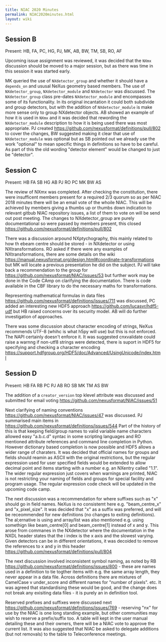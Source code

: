 ```yaml
---
title: NIAC 2020 Minutes
permalink: NIAC2020minutes.html
layout: wiki
---
```


## Session B

Present: HB, FA, PC, HG, PJ, MK, AB, BW, TM, SB, RO, AF

Upcoming issue assignment was reviewed, it was decided that the `NXmx` discussion should be moved to a major session, but as there was time in this session it was started early.

MK queried the use of `NXdetector_group` and whether it should have a `depends_on` and ususal NeXus geometry based members. 
The use of `NXdetector_group`, `NXdetector_module` and `NXdetector` was discussed. The `NXdetector_group` class pre-dates `NXdetector_module`
and encompasses some of its functionality. In its original incantation it could both subdivide and group detectors, but with the addition 
of  `NXdetector_module` is make more sense only to group NXdetector objects. AB showed an example of how it is used in `NXmx` and it was decided 
that rewording the `NXdetector_module` description to how it is being used there was most appropriate. PJ created https://github.com/nexusformat/definitions/pull/802 
to cover the changes, BW suggested making it clear that use of `NXdetector_module` was optional but as SB pointed out we already use the work "optional" 
to mean specific things in definitions so have to be careful. As part of this the old wording "detector element" would be changed to just be "detector". 

## Session C

Present: HB FA SB HG AB PJ RO PC MK BW AS

The review of NXmx was completed. After checking the constitution, there were insufficent members present for a required 2/3 quorum so as per NIAC 2018 minutes there will be an email vote of the whoile NIAC. This will be achieved by members giving a thumbs up or thumbs down indication to relevant gitbub NIAC repository issues, a list of them to vote on will be send out post meeting. The changes to NXdetector_group are purely documentational so were passed by members present, this closed https://github.com/nexusformat/definitions/pull/802

There was a discussion arpound NXptychography, this mainly related to how th ebeam centre should be stored - in NXdetector or using NXtransformations. RO asked if there were any examples of NXtransformations, there are some details on the wiki https://manual.nexusformat.org/design.html#coordinate-transformations but MK will locate a previous presentation he did on the subject. PJ will take back a recommendation to the group for https://github.com/nexusformat/NIAC/issues/53 but further work may be done in the Code CAmp on clarifying the documentation. There is code available in the CBF library to do the necessary maths for transformations.    

Representing mathematical formulas in data files https://github.com/nexusformat/definitions/issues/711 was discussed, PC added an interesting new HDF5 approach https://github.com/lucasvr/hdf5-udf but HB raised concerns over its security model. AB will do further investigation of approaches.

There was some discussion about character encoding of strings, NeXus recommends UTF-8 (whihc is what h5py will use) but this is not enforced. The NAPI certainly doesn't enforce it. It was suggested cnxvalidate could raise a warnng if non-utf8 strings were detected, there is suport in HDF5 for specifying and checking a character encoding https://support.hdfgroup.org/HDF5/doc/Advanced/UsingUnicode/index.html 

## Session D

Present: HB FA RB PC PJ AB RO SB MK TM AS BW

The addition of a `creator_version` top klevel attribute was discussed and submitted for email voting https://github.com/nexusformat/NIAC/issues/51

Next clarifying of naming conventions https://github.com/nexusformat/NIAC/issues/47 was discussed. PJ summarised main items in https://github.com/nexusformat/definitions/issues/544 Part of the history of this is that keeping field/group names to valid variable name characters allowed easy "a.b.c.d" syntac in some scripting languages and RO mentioned attribute references and command line completion in Python. However dictionary based completion is now possible and HDF5 allows a wider range of charaters. It was decided that official names for groups and fields should reamin as ASCII with the original restrictions, but the regular expression used for user specified fields would be extended to allow decimal point and items starting with a number e.g. an NXentry called "1.1". The wider regular expression just covers when warnings are printed, NIAC is not restricting your naming of fields and groups for special facility and program usage. The regular expression code check will be updated in the upcoming code camp.

The next discussion was a recommendation for where suffixes such as "x" should go in field names. NeXus is no consistemt here e.g. "beam_centre_x" and "x_pixel_size". It was decided that "x" as a suffix was preferred, and will be receommended for new definitions (no changes to exiting definitions). The al;ernative is using and array/list was also mentioned e.g. using somethign like beam_centre[0] and beam_centre[1] instead of x and y. This arose from commanes in the NXdetector where the documentation in the NXDL header states that the i index is the x axis and the slowest varying. Given detectors can be in different orientations, it was decoided to remove the references to x and y in this header https://github.com/nexusformat/definitions/pull/804

The next discussion involved inconsistent symbol naming, as noted by RB https://github.com/nexusformat/definitions/issues/800 - these are names used in a definition to tie togther items with e.g. the same array length, they never appear in a data file. Across definitions there are mixtures of CamelCase v under_score and different names for "number of pixels". etc. It was agreed that standardising these would be good, and the change does not break any exisiting data files - it is purely an in definition tool.    

Reserved prefixes and suffixes were discussed next https://github.com/nexusformat/definitions/issues/769 - reserving "nx" for use by the NIAC is one long standing example, but other communities may wish to reserve a prefix/suffix too. A table will kept in the user manual detailing these and their owners, there will be a NIAC vote to approve the current list. It was also suggested that NIAC be asked to delegate additions (but not removals) to the table to Teleconference meetings. 






